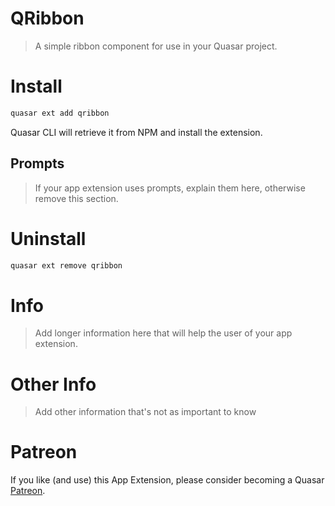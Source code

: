 QRibbon
===

> A simple ribbon component for use in your Quasar project.

# Install
```bash
quasar ext add qribbon
```
Quasar CLI will retrieve it from NPM and install the extension.

## Prompts

> If your app extension uses prompts, explain them here, otherwise remove this section.

# Uninstall
```bash
quasar ext remove qribbon
```

# Info
> Add longer information here that will help the user of your app extension.

# Other Info
> Add other information that's not as important to know

# Patreon
If you like (and use) this App Extension, please consider becoming a Quasar [Patreon](https://www.patreon.com/quasarframework).
